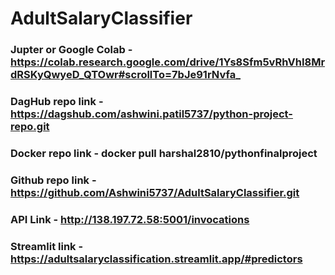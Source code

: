 # AdultSalaryClassifier

### Jupter or Google Colab - https://colab.research.google.com/drive/1Ys8Sfm5vRhVhI8MrdRSKyQwyeD_QTOwr#scrollTo=7bJe91rNvfa_

### DagHub repo link - https://dagshub.com/ashwini.patil5737/python-project-repo.git

### Docker repo link - docker pull harshal2810/pythonfinalproject

### Github repo link - https://github.com/Ashwini5737/AdultSalaryClassifier.git

### API Link - http://138.197.72.58:5001/invocations

### Streamlit link - https://adultsalaryclassification.streamlit.app/#predictors

